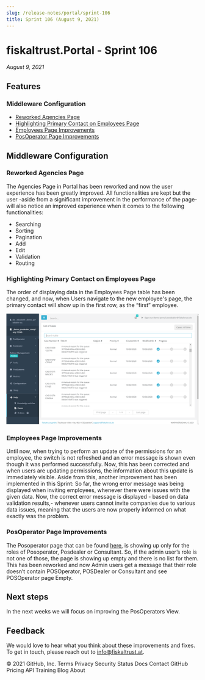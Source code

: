 ```yaml
---
slug: /release-notes/portal/sprint-106
title: Sprint 106 (August 9, 2021)
---
```


# fiskaltrust.Portal - Sprint 106
_August 9, 2021_

## Features

### Middleware Configuration

- [Reworked Agencies Page](#reworked-agencies-page)
- [Highlighting Primary Contact on Employees Page](#highlighting-primary-contact-on-employees-page)
- [Employees Page Improvements](#employees-page-improvements)
- [PosOperator Page Improvements](#posoperator-page-improvements)

## Middleware Configuration

### Reworked Agencies Page

The Agencies  Page in Portal has been reworked and now the user experience has been greatly improved. All functionalities are kept but the user -aside from a significant improvement in the performance of the page- will also notice an improved experience when it comes to the following functionalities:
- Searching
- Sorting
- Pagination
- Add
- Edit
- Validation
- Routing

### Highlighting Primary Contact on Employees Page

The order of displaying data in the Employees Page table has been changed, and now, when Users navigate to the new employee's page, the primary contact will show up in the first row, as the “first” employee. 

![image](images/sprint-103/image.png)

### Employees Page Improvements

Until now, when trying to perform an update of the permissions for an employee, the switch is not refreshed and an error message is shown even though it was performed successfully. Now, this has been corrected and when users are updating permissions, the information about this update is immediately visible.
Aside from this, another improvement has been implemented in this Sprint:
So far, the wrong error message was being displayed when inviting employees, whenever there were issues with the given data. Now, the correct error message is displayed - based on data validation results,- whenever users cannot invite companies due to various data issues, meaning that the users are now properly informed on what exactly was the problem.

### PosOperator Page Improvements

The Posoperator page that can be found [here](https://portal-sandbox.fiskaltrust.de/PosOperator), is showing up only for the roles of  Posoperator, Posdealer or Consultant. So, if the admin user’s role is not one of those, the page is showing up empty and there is no list for them. This has been reworked and now Admin users get a message that their role doesn’t contain POSOperator, POSDealer or Consultant and see POSOperator page Empty.

## Next steps
In the next weeks we will focus on improving the PosOperators View.

## Feedback
We would love to hear what you think about these improvements and fixes. To get in touch, please reach out to [info@fiskaltrust.at](mailto:info@fiskaltrust.at).

© 2021 GitHub, Inc.
Terms
Privacy
Security
Status
Docs
Contact GitHub
Pricing
API
Training
Blog
About
